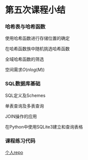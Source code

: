# 第五次课程小结

### 哈希表与哈希函数

使用哈希函数进行存储位置的确定

在哈希函数族中随机挑选哈希函数

全域哈希函数的筛选

空间需求$O(nlog(M))$

### SQL数据库基础

SQL定义及Schemes

单表查询及多表查询

JOIN操作的应用

在Python中使用SQLite3建立和查询表格

### 课程练习代码

[个人repo](https://github.com/Irin000/BDMI-2020A/tree/master/Day5-code/)

